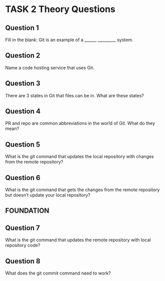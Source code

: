 # TASK 2 Theory Questions

## **Question 1**

Fill in the blank: Git is an example of a ______ _________ system.

## **Question 2**

Name a code hosting service that uses Git.

## Question 3

There are 3 states in Git that files can be in. What are these states?

## Question 4

PR and repo are common abbreviations in the world of Git. What do they mean?

## Question 5

What is the git command that updates the local repository with changes from the remote repository?

## Question 6

What is the git command that gets the changes from the remote repository but doesn’t update your local repository?

## FOUNDATION

## Question 7

What is the git command that updates the remote repository with local repository code?

## Question 8

What does the git commit command need to work?

